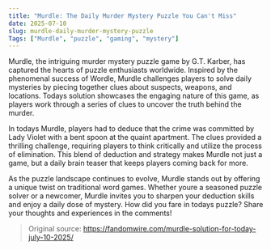 ```yaml
---
title: "Murdle: The Daily Murder Mystery Puzzle You Can't Miss"
date: 2025-07-10
slug: murdle-daily-murder-mystery-puzzle
Tags: ["Murdle", "puzzle", "gaming", "mystery"]
---
```

Murdle, the intriguing murder mystery puzzle game by G.T. Karber, has captured the hearts of puzzle enthusiasts worldwide. Inspired by the phenomenal success of Wordle, Murdle challenges players to solve daily mysteries by piecing together clues about suspects, weapons, and locations. Todays solution showcases the engaging nature of this game, as players work through a series of clues to uncover the truth behind the murder.

In todays Murdle, players had to deduce that the crime was committed by Lady Violet with a bent spoon at the quaint apartment. The clues provided a thrilling challenge, requiring players to think critically and utilize the process of elimination. This blend of deduction and strategy makes Murdle not just a game, but a daily brain teaser that keeps players coming back for more.

As the puzzle landscape continues to evolve, Murdle stands out by offering a unique twist on traditional word games. Whether youre a seasoned puzzle solver or a newcomer, Murdle invites you to sharpen your deduction skills and enjoy a daily dose of mystery. How did you fare in todays puzzle? Share your thoughts and experiences in the comments!

> Original source: https://fandomwire.com/murdle-solution-for-today-july-10-2025/